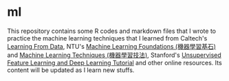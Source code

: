 # ml
This repository contains some R codes and markdown files that I wrote to practice the machine learning techniques that I learned from Caltech's [Learning From Data](https://www.edx.org/course/learning-data-introductory-machine-caltechx-cs1156x), NTU's [Machine Learning Foundations (機器學習基石)](https://www.youtube.com/playlist?list=PLXVfgk9fNX2I7tB6oIINGBmW50rrmFTqf) and [Machine Learning Techniques (機器學習技法)](https://www.youtube.com/playlist?list=PLXVfgk9fNX2IQOYPmqjqWsNUFl2kpk1U2), Stanford's [Unsupervised Feature Learning and Deep Learning Tutorial](http://ufldl.stanford.edu/tutorial) and other online resources. Its content will be updated as I learn new stuffs.

